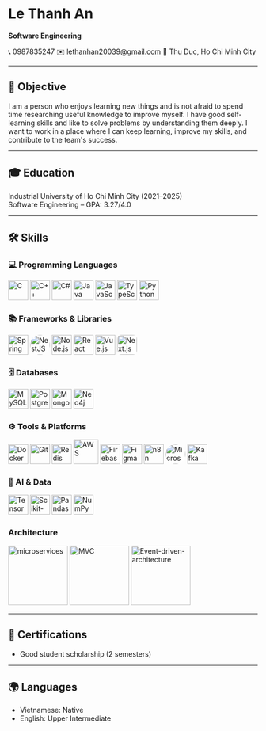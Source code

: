 # Le Thanh An

**Software Engineering**

📞 0987835247 ✉️ lethanhan20039@gmail.com 📍 Thu Duc, Ho Chi Minh City

---

## 🎯 Objective

I am a person who enjoys learning new things and is not afraid to spend time researching useful knowledge to improve myself. I have good self-learning skills and like to solve problems by understanding them deeply. I want to work in a place where I can keep learning, improve my skills, and contribute to the team's success.

---

## 🎓 Education

Industrial University of Ho Chi Minh City (2021–2025)  
Software Engineering – GPA: 3.27/4.0

---

## 🛠️ Skills

### 💻 Programming Languages

<img src="https://cdn.jsdelivr.net/gh/devicons/devicon/icons/c/c-original.svg" title="C" width="40" /> <img src="https://cdn.jsdelivr.net/gh/devicons/devicon/icons/cplusplus/cplusplus-original.svg" title="C++" width="40" /> <img src="https://cdn.jsdelivr.net/gh/devicons/devicon/icons/csharp/csharp-original.svg" title="C#" width="40" /> <img src="https://cdn.jsdelivr.net/gh/devicons/devicon/icons/java/java-original.svg" title="Java" width="40" /> <img src="https://cdn.jsdelivr.net/gh/devicons/devicon/icons/javascript/javascript-original.svg" title="JavaScript" width="40" /> <img src="https://cdn.jsdelivr.net/gh/devicons/devicon/icons/typescript/typescript-original.svg" title="TypeScript" width="40" /> <img src="https://cdn.jsdelivr.net/gh/devicons/devicon/icons/python/python-original.svg" title="Python" width="40" />

### 📚 Frameworks & Libraries

<img src="https://cdn.jsdelivr.net/gh/devicons/devicon/icons/spring/spring-original.svg" title="Spring Boot" width="40" />
<img src="https://upload.wikimedia.org/wikipedia/commons/thumb/a/a8/NestJS.svg/1242px-NestJS.svg.png?20221211225055" title="NestJS" width="40" style="background: white; border-radius: 50%" />
<img src="https://cdn.jsdelivr.net/gh/devicons/devicon/icons/nodejs/nodejs-original.svg" title="Node.js" width="40" />
<img src="https://cdn.jsdelivr.net/gh/devicons/devicon/icons/react/react-original.svg" title="React" width="40" />
<img src="https://cdn.jsdelivr.net/gh/devicons/devicon/icons/vuejs/vuejs-original.svg" title="Vue.js" width="40" />
<img src="https://cdn.jsdelivr.net/gh/devicons/devicon/icons/nextjs/nextjs-original.svg" title="Next.js" width="40" style="background: white; border-radius: 8px" />

### 🗄️ Databases

<img src="https://cdn.jsdelivr.net/gh/devicons/devicon/icons/mysql/mysql-original.svg" title="MySQL" width="40" />
<img src="https://cdn.jsdelivr.net/gh/devicons/devicon/icons/postgresql/postgresql-original.svg" title="PostgreSQL" width="40" />
<img src="https://cdn.jsdelivr.net/gh/devicons/devicon/icons/mongodb/mongodb-original.svg" title="MongoDB" width="40" />
<img src="https://img.favpng.com/23/8/1/neo4j-graph-database-gremlin-logo-png-favpng-5G6DAP47A8R1RBVX6zKfrMnbC.jpg" title="Neo4j" width="40" />

### ⚙️ Tools & Platforms

<img src="https://cdn.jsdelivr.net/gh/devicons/devicon/icons/docker/docker-original.svg" title="Docker" width="40" />
<img src="https://cdn.jsdelivr.net/gh/devicons/devicon/icons/git/git-original.svg" title="Git" width="40" />
<img src="https://cdn.jsdelivr.net/gh/devicons/devicon/icons/redis/redis-original.svg" title="Redis" width="40" />
<img src="https://cdn.jsdelivr.net/gh/devicons/devicon/icons/amazonwebservices/amazonwebservices-original-wordmark.svg" title="AWS" width="50" />
<img src="https://cdn.jsdelivr.net/gh/devicons/devicon/icons/firebase/firebase-plain.svg" title="Firebase" width="40" />
<img src="https://cdn.jsdelivr.net/gh/devicons/devicon/icons/figma/figma-original.svg" title="Figma" width="40" />
<img src="https://upload.wikimedia.org/wikipedia/commons/thumb/5/53/N8n-logo-new.svg/2560px-N8n-logo-new.svg.png" title="n8n" width="40" />
<img src="https://upload.wikimedia.org/wikipedia/commons/thumb/1/1a/Microsoft_Power_Platform_logo.svg/1024px-Microsoft_Power_Platform_logo.svg.png" title="Microsoft Power Platform" width="40" style="background: white; border-radius: 50%" />
<img src="https://upload.wikimedia.org/wikipedia/commons/thumb/5/53/Apache_kafka_wordtype.svg/180px-Apache_kafka_wordtype.svg.png?20210416084743" title="Kafka" width="40" />

### 🧠 AI & Data

<img src="https://cdn.jsdelivr.net/gh/devicons/devicon/icons/tensorflow/tensorflow-original.svg" title="TensorFlow" width="40" />
<img src="https://upload.wikimedia.org/wikipedia/commons/0/05/Scikit_learn_logo_small.svg" title="Scikit-learn" width="40" />
<img src="https://upload.wikimedia.org/wikipedia/commons/e/ed/Pandas_logo.svg" title="Pandas" width="40" />
<img src="https://upload.wikimedia.org/wikipedia/commons/3/31/NumPy_logo_2020.svg" title="NumPy" width="40" />

### Architecture

<img src="https://topdev.vn/blog/wp-content/uploads/2017/10/microservices1.png" title="microservices" width="120" />
<img src="https://w7.pngwing.com/pngs/915/723/png-transparent-model-view-controller-mvc-thumbnail.png" title="MVC" width="120" />
<img src="https://olmheim.com/event-driven-architecture/images/event-driven-architecture.png" title="Event-driven-architecture" width="120" />

---

## 📜 Certifications

- Good student scholarship (2 semesters)

---

## 🌍 Languages

- Vietnamese: Native
- English: Upper Intermediate
